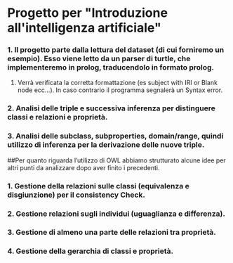 Progetto per "Introduzione all'intelligenza artificiale"
=======





### 1. Il progetto parte dalla lettura del dataset (di cui forniremo un esempio). Esso viene letto da un parser di turtle, che implementeremo in prolog, traducendolo in formato prolog.
1. Verrà verificata la corretta formattazione (es subject with IRI or Blank node ecc…). In caso contrario il programma segnalerà un Syntax error.

### 2. Analisi delle triple e successiva inferenza per distinguere classi e relazioni e proprietà.

### 3. Analisi delle subclass, subproperties, domain/range, quindi utilizzo di inferenza per la derivazione delle nuove triple.


##Per quanto riguarda l’utilizzo di OWL abbiamo strutturato alcune idee per altri punti da analizzare dopo aver finito i precedenti. 

### 1. Gestione della relazioni sulle classi (equivalenza e disgiunzione) per il consistency Check.

### 2. Gestione relazioni sugli individui (uguaglianza e differenza).

### 3. Gestione di almeno una parte delle relazioni tra proprietà.

### 4. Gestione della gerarchia di classi e proprietà.
